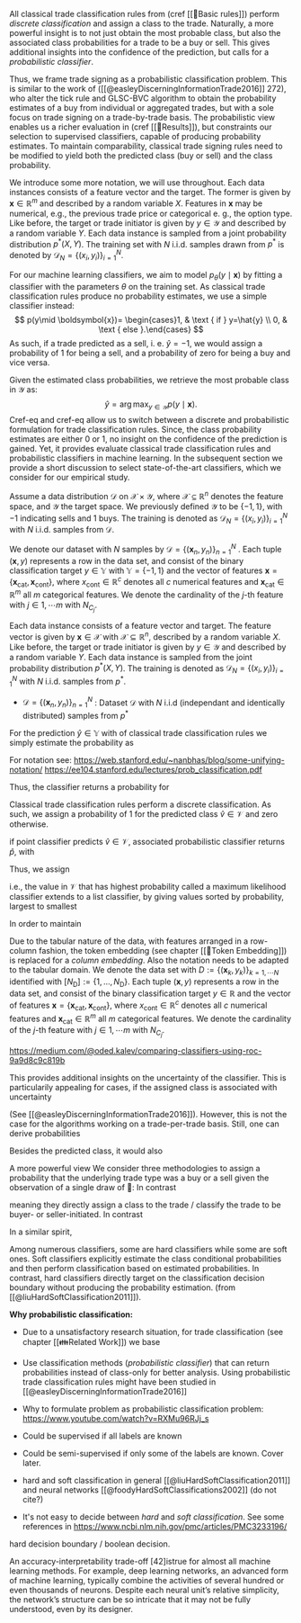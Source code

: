 All classical trade classification rules from (cref [[🔢Basic rules]]) perform *discrete classification* and assign a class to the trade. Naturally, a more powerful insight is to not just obtain the most probable class, but also the associated class probabilities for a trade to be a buy or sell. This gives additional insights into the confidence of the prediction, but calls for a *probabilistic classifier*.  

Thus, we frame trade signing as a probabilistic classification problem. This is similar to the work of ([[@easleyDiscerningInformationTrade2016]] 272), who alter the tick rule and GLSC-BVC algorithm to obtain the probability estimates of a buy from individual or aggregated trades, but with a sole focus on trade signing on a trade-by-trade basis. The probabilistic view enables us  a richer evaluation in (cref [[🏅Results]]), but constraints our selection to supervised classifiers, capable of producing probability estimates. To maintain comparability, classical trade signing rules need to be modified to yield both the predicted class (buy or sell) and the class probability.

We introduce some more notation, we will use throughout. Each data instances consists of a feature vector and the target. The former is given by $\boldsymbol{x} \in \mathbb{R}^m$ and described by a random variable $X$. Features in $\boldsymbol{x}$ may be numerical, e.g., the previous trade price or categorical e. g., the option type. Like before, the target or trade initiator is given by $y \in \mathcal{Y}$ and described by a random variable $Y$. Each data instance is sampled from a joint probability distribution $p^*(X, Y)$. The training set with $N$ i.i.d. samples drawn from $p^*$ is denoted by $\mathcal{D}_N=\left\{\left(x_i, y_i\right)\right\}_{i=1}^N$. 

For our machine learning classifiers, we aim to model $p_{\theta}(y \mid \boldsymbol{x})$ by fitting a classifier with the parameters $\theta$ on the training set. As classical trade classification rules produce no probability estimates, we use a simple classifier instead:
$$
p(y\mid \boldsymbol{x})= \begin{cases}1, & \text { if } y=\hat{y} \\ 0, & \text { else }.\end{cases}
$$
As such, if a trade predicted as a sell, i. e. $\hat{y} = -1$,  we would assign a probability of $1$ for being a sell, and a probability of zero for being a buy and vice versa. 

Given the estimated class probabilities, we retrieve the most probable class in $\mathcal{Y}$ as:
$$
\hat{y}=\arg\max_{y \in \mathcal{Y}} p(y \mid \mathbf{x}).
$$
Cref-eq and cref-eq allow us to switch between a discrete and probabilistic formulation for  trade classification rules. Since, the class probability estimates are either $0$ or $1$, no insight on the confidence of the prediction is gained. Yet, it provides evaluate classical trade classification rules and probabilistic classifiers in machine learning. In the subsequent section we provide a short discussion to select state-of-the-art classifiers, which we consider for our empirical study.

Assume a data distribution $\mathcal{D}$ on $\mathcal{X} \times \mathcal{Y}$, where $\mathcal{X} \subseteq \mathbb{R}^n$ denotes the feature space, and $\mathcal{Y}$  the target space. We previously defined $\mathcal{Y}$ to be $\{-1,1\}$, with $-1$ indicating sells and $1$ buys. The training is denoted as $\mathcal{D}_N=\left\{\left(x_i, y_i\right)\right\}_{i=1}^N$  with $N$ i.i.d. samples from $\mathcal{D}$.  

We denote our dataset with $N$ samples by $\mathcal{D} = \{(\boldsymbol{x}_n, y_n)\}_{n = 1}^{N}$ . Each tuple $(\boldsymbol{x}, y)$ represents a row in the data set, and consist of the binary classification target $y \in \mathbb{Y}$ with $\mathbb{Y}=\{-1,1\}$ and the vector of features $\boldsymbol{x} = \left\{\boldsymbol{x}_{\text{cat}}, \boldsymbol{x}_{\text{cont}}\right\}$, where $x_{\text{cont}} \in \mathbb{R}^c$ denotes all $c$ numerical features and $\boldsymbol{x}_{\text{cat}}\in \mathbb{R}^{m}$ all $m$ categorical features. We denote the cardinality of the $j$-th feature with $j \in 1, \cdots m$ with $N_{C_j}$.

Each data instance consists of a feature vector and target. The feature vector is given by $\boldsymbol{x} \in \mathcal{X}$ with $\mathcal{X} \subseteq \mathbb{R}^n$, described by a random variable $X$. Like before, the target or trade initiator is given by $y \in \mathcal{Y}$ and described by a random variable $Y$. Each data instance is sampled from the joint probability distribution $p^*(X, Y)$. The training is denoted as $\mathcal{D}_N=\left\{\left(x_i, y_i\right)\right\}_{i=1}^N$  with $N$ i.i.d. samples from $p^*$.  


- $\mathcal{D}=\left\{\left(\mathbf{x}_n, y_n\right)\right\}_{n=1}^N$ : Dataset $\mathcal{D}$ with $N$ i.i.d (independant and identically distributed) samples from $p^*$



For the prediction $\hat{y} \in \mathbb{Y}$ with of classical trade classification rules we simply estimate the probability as 

For notation see: https://web.stanford.edu/~nanbhas/blog/some-unifying-notation/
https://ee104.stanford.edu/lectures/prob_classification.pdf


Thus, the classifier returns a probability for 

Classical trade classification rules perform a discrete classification. As such, we assign a probability of $1$ for the predicted class  $\hat{v} \in \mathcal{V}$ and zero otherwise.

if point classifier predicts $\hat{v} \in \mathcal{V}$, associated probabilistic classifier returns $\hat{p}$, with

Thus, we assign 




i.e., the value in $\mathcal{V}$ that has highest probability
called a maximum likelihood classifier
extends to a list classifier, by giving values sorted by probability, largest to smallest

In order to maintain 

Due to the tabular nature of the data, with features arranged in a row-column fashion, the token embedding (see chapter [[🛌Token Embedding]]) is replaced for a *column embedding*. Also the notation needs to be adapted to the tabular domain. We denote the data set with $D:=\left\{\left(\mathbf{x}_k, y_k\right) \right\}_{k=1,\cdots N}$ identified with $\left[N_{\mathrm{D}}\right]:=\left\{1, \ldots, N_{\mathrm{D}}\right\}$.  Each tuple $(\boldsymbol{x}, y)$ represents a row in the data set, and consist of the binary classification target $y \in \mathbb{R}$ and the vector of features $\boldsymbol{x} = \left\{\boldsymbol{x}_{\text{cat}}, \boldsymbol{x}_{\text{cont}}\right\}$, where $x_{\text{cont}} \in \mathbb{R}^c$ denotes all $c$ numerical features and $\boldsymbol{x}_{\text{cat}}\in \mathbb{R}^{m}$ all $m$ categorical features. We denote the cardinality of the $j$-th feature with $j \in 1, \cdots m$ with $N_{C_j}$.



https://medium.com/@oded.kalev/comparing-classifiers-using-roc-9a9d8c9c819b


This provides additional insights on the uncertainty of the classifier.
This is particularily appealing for cases, if the assigned class is associated with uncertainty


(See [[@easleyDiscerningInformationTrade2016]]). However, this is not the case for the algorithms working on a trade-per-trade basis. Still, one can derive probabilities

Besides the predicted class, it would also 

A more powerful view 
We consider three methodologies to assign a probability that the underlying trade type was a buy or a sell given the observation of a single draw of :
In contrast  

meaning they directly assign a class to the trade / classify the trade to be buyer- or seller-initiated.  In contrast  

In a similar spirit,

Among numerous classifiers, some are hard classifiers while some are soft ones. Soft classifiers explicitly estimate the class conditional probabilities and then perform classification based on estimated probabilities. In contrast, hard classifiers directly target on the classification decision boundary without producing the probability estimation. (from [[@liuHardSoftClassification2011]]).



**Why probabilistic classification:**
- Due to a unsatisfactory research situation, for trade classification (see chapter [[👪Related Work]]) we base
- Use classification methods (*probabilistic classifier*) that can return probabilities instead of class-only for better analysis. Using probabilistic trade classification rules might have been studied in [[@easleyDiscerningInformationTrade2016]]
- Why to formulate problem as probabilistic classification problem: https://www.youtube.com/watch?v=RXMu96RJj_s
- Could be supervised if all labels are known
- Could be semi-supervised if only some of the labels are known. Cover later.
- hard and soft classification in general [[@liuHardSoftClassification2011]] and neural networks [[@foodyHardSoftClassifications2002]] (do not cite?)


- It's not easy to decide between *hard* and *soft classification*. See some references in https://www.ncbi.nlm.nih.gov/pmc/articles/PMC3233196/

hard decision boundary / boolean decision.

An accuracy-interpretability trade-off [42]istrue for almost all machine learning methods. For example, deep learning networks, an advanced form of machine learning, typically combine the activities of several hundred or even thousands of neurons. Despite each neural unit’s relative simplicity, the network’s structure can be so intricate that it may not be fully understood, even by its designer.










